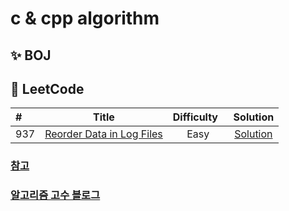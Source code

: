 ﻿# c & cpp algorithm

## ✨ BOJ

## 🎃 LeetCode


| # | &nbsp; &nbsp; &nbsp; &nbsp; Title &nbsp; &nbsp; &nbsp; &nbsp;| Difficulty &nbsp; | Solution |
|:---|:---------------------:|:-----:|:-----:|
|937|[ Reorder Data in Log Files ](https://leetcode.com/problems/reorder-data-in-log-files/) | Easy | [Solution](leetcode/easy/937.md)






### [참고](./good/참고.md)
### [알고리즘 고수 블로그 ](./good/블로그모음.md)